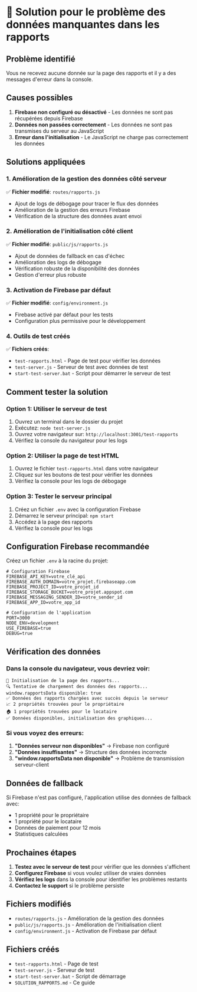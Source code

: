 # 🔧 Solution pour le problème des données manquantes dans les rapports

## Problème identifié

Vous ne recevez aucune donnée sur la page des rapports et il y a des messages d'erreur dans la console.

## Causes possibles

1. **Firebase non configuré ou désactivé** - Les données ne sont pas récupérées depuis Firebase
2. **Données non passées correctement** - Les données ne sont pas transmises du serveur au JavaScript
3. **Erreur dans l'initialisation** - Le JavaScript ne charge pas correctement les données

## Solutions appliquées

### 1. Amélioration de la gestion des données côté serveur

✅ **Fichier modifié**: `routes/rapports.js`
- Ajout de logs de débogage pour tracer le flux des données
- Amélioration de la gestion des erreurs Firebase
- Vérification de la structure des données avant envoi

### 2. Amélioration de l'initialisation côté client

✅ **Fichier modifié**: `public/js/rapports.js`
- Ajout de données de fallback en cas d'échec
- Amélioration des logs de débogage
- Vérification robuste de la disponibilité des données
- Gestion d'erreur plus robuste

### 3. Activation de Firebase par défaut

✅ **Fichier modifié**: `config/environment.js`
- Firebase activé par défaut pour les tests
- Configuration plus permissive pour le développement

### 4. Outils de test créés

✅ **Fichiers créés**:
- `test-rapports.html` - Page de test pour vérifier les données
- `test-server.js` - Serveur de test avec données de test
- `start-test-server.bat` - Script pour démarrer le serveur de test

## Comment tester la solution

### Option 1: Utiliser le serveur de test

1. Ouvrez un terminal dans le dossier du projet
2. Exécutez: `node test-server.js`
3. Ouvrez votre navigateur sur: `http://localhost:3001/test-rapports`
4. Vérifiez la console du navigateur pour les logs

### Option 2: Utiliser la page de test HTML

1. Ouvrez le fichier `test-rapports.html` dans votre navigateur
2. Cliquez sur les boutons de test pour vérifier les données
3. Vérifiez la console pour les logs de débogage

### Option 3: Tester le serveur principal

1. Créez un fichier `.env` avec la configuration Firebase
2. Démarrez le serveur principal: `npm start`
3. Accédez à la page des rapports
4. Vérifiez la console pour les logs

## Configuration Firebase recommandée

Créez un fichier `.env` à la racine du projet:

```env
# Configuration Firebase
FIREBASE_API_KEY=votre_clé_api
FIREBASE_AUTH_DOMAIN=votre_projet.firebaseapp.com
FIREBASE_PROJECT_ID=votre_projet_id
FIREBASE_STORAGE_BUCKET=votre_projet.appspot.com
FIREBASE_MESSAGING_SENDER_ID=votre_sender_id
FIREBASE_APP_ID=votre_app_id

# Configuration de l'application
PORT=3000
NODE_ENV=development
USE_FIREBASE=true
DEBUG=true
```

## Vérification des données

### Dans la console du navigateur, vous devriez voir:

```
🚀 Initialisation de la page des rapports...
🔍 Tentative de chargement des données des rapports...
window.rapportsData disponible: true
✅ Données des rapports chargées avec succès depuis le serveur
📈 2 propriétés trouvées pour le propriétaire
🏠 1 propriétés trouvées pour le locataire
✅ Données disponibles, initialisation des graphiques...
```

### Si vous voyez des erreurs:

1. **"Données serveur non disponibles"** → Firebase non configuré
2. **"Données insuffisantes"** → Structure des données incorrecte
3. **"window.rapportsData non disponible"** → Problème de transmission serveur-client

## Données de fallback

Si Firebase n'est pas configuré, l'application utilise des données de fallback avec:
- 1 propriété pour le propriétaire
- 1 propriété pour le locataire
- Données de paiement pour 12 mois
- Statistiques calculées

## Prochaines étapes

1. **Testez avec le serveur de test** pour vérifier que les données s'affichent
2. **Configurez Firebase** si vous voulez utiliser de vraies données
3. **Vérifiez les logs** dans la console pour identifier les problèmes restants
4. **Contactez le support** si le problème persiste

## Fichiers modifiés

- `routes/rapports.js` - Amélioration de la gestion des données
- `public/js/rapports.js` - Amélioration de l'initialisation client
- `config/environment.js` - Activation de Firebase par défaut

## Fichiers créés

- `test-rapports.html` - Page de test
- `test-server.js` - Serveur de test
- `start-test-server.bat` - Script de démarrage
- `SOLUTION_RAPPORTS.md` - Ce guide
